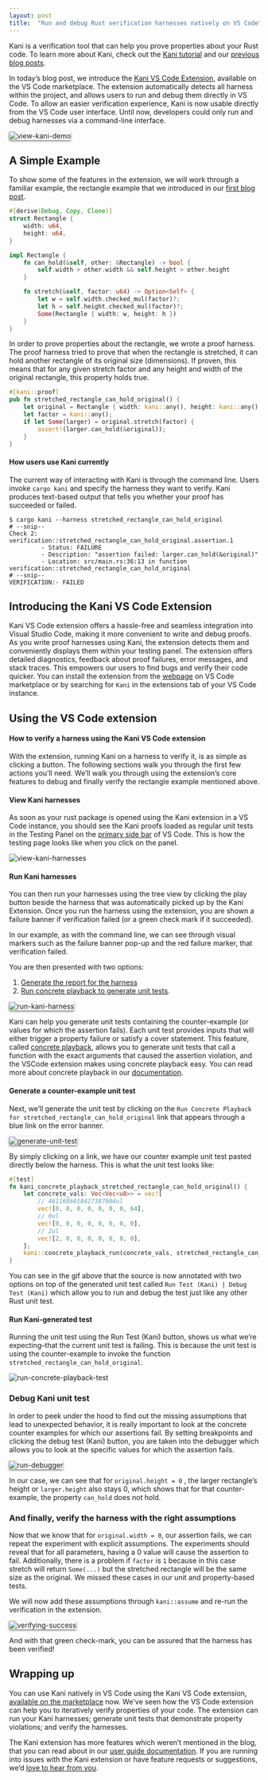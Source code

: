 ```yaml
---
layout: post
title:  "Run and debug Rust verification harnesses natively on VS Code"
---
```


Kani is a verification tool that can help you prove properties about your Rust code. To learn more about Kani, check out the [Kani tutorial](https://model-checking.github.io/kani/kani-tutorial.html) and our [previous blog posts](https://model-checking.github.io/kani-verifier-blog/).

In today’s blog post, we introduce the [Kani VS Code Extension](https://marketplace.visualstudio.com/items?itemName=model-checking.kani-vscode-extension), available on the VS Code marketplace. The extension automatically detects all harness within the project, and allows users to run and debug them directly in VS Code. To allow an easier verification experience, Kani is now usable directly from the VS Code user interface. Until now, developers could only run and debug harnesses via a command-line interface.

<img src="{{site.baseurl | prepend: site.url}}/assets/images/vs-code-images/kani-demo.gif" style="box-shadow: 0 2px 4px rgba(0, 0, 0, 0.5);" alt="view-kani-demo" />

## A Simple Example

To show some of the features in the extension, we will work through a familiar example, the rectangle example that we introduced in our [first blog post](https://model-checking.github.io/kani-verifier-blog/2022/05/04/announcing-the-kani-rust-verifier-project.html).

```rust
#[derive(Debug, Copy, Clone)]
struct Rectangle {
    width: u64,
    height: u64,
}

impl Rectangle {
    fn can_hold(&self, other: &Rectangle) -> bool {
        self.width > other.width && self.height > other.height
    }

    fn stretch(&self, factor: u64) -> Option<Self> {
        let w = self.width.checked_mul(factor)?;
        let h = self.height.checked_mul(factor)?;
        Some(Rectangle { width: w, height: h })
    }
}
```

In order to prove properties about the rectangle, we wrote a proof harness. The proof harness tried to prove that when the rectangle is stretched, it can hold another rectangle of its original size (dimensions). If proven, this means that for any given stretch factor and any height and width of the original rectangle, this property holds true.

```rust
#[kani::proof]
pub fn stretched_rectangle_can_hold_original() {
    let original = Rectangle { width: kani::any(), height: kani::any() };
    let factor = kani::any();
    if let Some(larger) = original.stretch(factor) {
        assert!(larger.can_hold(&original));
    }
}
```

#### How users use Kani currently

The current way of interacting with Kani is through the command line. Users invoke `cargo kani` and specify the harness they want to verify. Kani produces text-based output that tells you whether your proof has succeeded or failed.

```
$ cargo kani --harness stretched_rectangle_can_hold_original
# --snip--
Check 2: verification::stretched_rectangle_can_hold_original.assertion.1
         - Status: FAILURE
         - Description: "assertion failed: larger.can_hold(&original)"
         - Location: src/main.rs:36:13 in function verification::stretched_rectangle_can_hold_original
# --snip--
VERIFICATION:- FAILED
```

## Introducing the Kani VS Code Extension

Kani VS Code extension offers a hassle-free and seamless integration into Visual Studio Code, making it more convenient to write and debug proofs. As you write proof harnesses using Kani, the extension detects them and conveniently displays
them within your testing panel. The extension offers detailed diagnostics, feedback about proof failures, error messages, and stack traces. This empowers our users to find bugs and verify their code quicker. You can install the extension from the [webpage](https://marketplace.visualstudio.com/items?itemName=model-checking.kani-vscode-extension) on VS Code marketplace or by searching for `Kani` in the extensions tab of your VS Code instance.

## Using the VS Code extension

#### How to verify a harness using the Kani VS Code extension

With the extension, running Kani on a harness to verify it, is as simple as clicking a button. The following sections walk you through the first few actions you’ll need. We’ll walk you through using the extension’s core features to debug and finally verify the rectangle example mentioned above.

#### View Kani harnesses

As soon as your rust package is opened using the Kani extension in a VS Code instance, you should see the Kani proofs loaded as regular unit tests in the Testing Panel on the
[primary side bar](https://code.visualstudio.com/api/ux-guidelines/sidebars#primary-sidebar) of VS Code. This is how the testing page looks like when you click on the panel.

<img src="{{site.baseurl | prepend: site.url}}/assets/images/vs-code-images/view-kani-harnesses.png" alt="view-kani-harnesses" />

#### Run Kani harnesses

You can then run your harnesses using the tree view by clicking the play button beside the harness that was automatically picked up by the Kani Extension. Once you run the harness using the extension, you are shown a failure banner if verification failed (or a green check mark if it succeeded).

In our example, as with the command line, we can see through visual markers such as the failure banner pop-up and the red failure marker, that verification failed.

You are then presented with two options:

1. [Generate the report for the harness](https://github.com/model-checking/kani-vscode-extension/blob/main/docs/user-guide.md#view-trace-report)
2. [Run concrete playback to generate unit tests](https://github.com/model-checking/kani-vscode-extension/blob/main/docs/user-guide.md#use-concrete-playback-to-debug-a-kani-harness).

<img src="{{site.baseurl | prepend: site.url}}/assets/images/vs-code-images/run-kani-harness.gif" style="box-shadow: 0 2px 4px rgba(0, 0, 0, 0.5);" alt="run-kani-harness" />

Kani can help you generate unit tests containing the counter-example (or values for which the assertion fails). Each unit test provides inputs that will either trigger a property failure or satisfy a cover statement. This feature, called [concrete playback](https://model-checking.github.io/kani-verifier-blog/2022/09/22/internship-projects-2022-concrete-playback.html), allows you to generate unit tests that call a function with the exact arguments that caused the assertion violation, and the VSCode extension makes using concrete playback easy. You can read more about concrete playback in our [documentation](https://model-checking.github.io/kani/debugging-verification-failures.html).

#### Generate a counter-example unit test

Next, we’ll generate the unit test by clicking on the `Run Concrete Playback for stretched_rectangle_can_hold_original` link that appears through a blue link on the error banner.

<img src="{{site.baseurl | prepend: site.url}}/assets/images/vs-code-images/generate-counter-example.gif" style="box-shadow: 0 2px 4px rgba(0, 0, 0, 0.5);" alt="generate-unit-test" />

By simply clicking on a link, we have our counter example unit test pasted directly below the harness. This is what the unit test looks like:

```rust
#[test]
fn kani_concrete_playback_stretched_rectangle_can_hold_original() {
    let concrete_vals: Vec<Vec<u8>> = vec![
        // 4611686018427387904ul
        vec![0, 0, 0, 0, 0, 0, 0, 64],
        // 0ul
        vec![0, 0, 0, 0, 0, 0, 0, 0],
        // 2ul
        vec![2, 0, 0, 0, 0, 0, 0, 0],
    ];
    kani::concrete_playback_run(concrete_vals, stretched_rectangle_can_hold_original);
}
```

 You can see in the gif above that the source is now annotated with two options on top of the generated unit test called  `Run Test (Kani) | Debug Test (Kani)` which allow you to run and debug the test just like any other Rust unit test.

#### Run Kani-generated test

Running the unit test using the Run Test (Kani) button, shows us what we’re expecting–that the current unit test is failing. This is because the unit test is using the counter-example to invoke the function `stretched_rectangle_can_hold_original`.

<img src="{{site.baseurl | prepend: site.url}}/assets/images/vs-code-images/run-concrete-playback-test.png" alt="run-concrete-playback-test" />

### Debug Kani unit test

In order to peek under the hood to find out the missing assumptions that lead to unexpected behavior, it is really important to look at the concrete counter examples for which our assertions fail. By setting breakpoints and clicking the debug test (Kani) button, you are taken into the debugger which allows you to look at the specific values for which the assertion fails.

<img src="{{site.baseurl | prepend: site.url}}/assets/images/vs-code-images/run-debugger.gif" style="box-shadow: 0 2px 4px rgba(0, 0, 0, 0.5);" alt="run-debugger" />

In our case, we can see that for `original.height = 0` , the larger rectangle’s height or `larger.height` also stays 0, which shows that for that counter-example, the property `can_hold`  does not hold.

### And finally, verify the harness with the right assumptions

Now that we know that for `original.width = 0`, our assertion fails, we can repeat the experiment with explicit assumptions.  The experiments should reveal that for all parameters, having a 0 value will cause the assertion to fail. Additionally, there is a problem if `factor` is `1` because in this case stretch will return `Some(...)` but the stretched rectangle will be the same size as the original. We missed these cases in our unit and property-based tests.

We will now add these assumptions through `kani::assume` and re-run the verification in the extension.

<img src="{{site.baseurl | prepend: site.url}}/assets/images/vs-code-images/verifying-success.gif" style="box-shadow: 0 2px 4px rgba(0, 0, 0, 0.5);" alt="verifying-success" />

And with that green check-mark, you can be assured that the harness has been verified!


## Wrapping up

You can use Kani natively in VS Code using the Kani VS Code extension, [available on the marketplace](https://marketplace.visualstudio.com/items?itemName=model-checking.kani-vscode-extension) now. We've seen how the VS Code extension can help you to iteratively verify properties of your code. The extension can run your Kani harnesses; generate unit tests that demonstrate property violations; and verify the harnesses.

The Kani extension has more features which weren’t mentioned in the blog, that you can read about in our [user guide documentation](https://github.com/model-checking/kani-vscode-extension/blob/main/docs/user-guide.md). If you are running into issues with the Kani extension or have feature requests or suggestions, we’d [love to hear from you](https://github.com/model-checking/kani-vscode-extension/issues).
